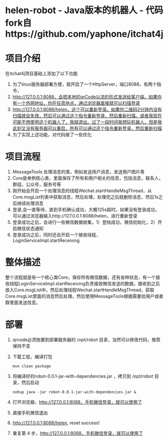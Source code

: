 # helen-robot - Java版本的机器人 - 代码fork自https://github.com/yaphone/itchat4j

# 项目介绍
在itchat4j项目基础上添加了以下功能

1. 为了linux服务器部署方便，我开启了一个HttpServer，端口8088，有两个指令，
2. http://127.0.0.1:8088，会把本地的qrCode以流的形式发送给客户端，如果你有一个外网地址，你在任意地点，通过浏览器直接就可以扫描登录
3. http://127.0.0.1:8088/helen，这个可以重新登录。如果你二维码2分钟内没有扫描就会失效，然后可以通过这个指令重新登录，然后重新扫描。或者我现在可能不想使用这个机器人了，我就退出。过了一段时间我想玩机器人，但是我此刻又没有服务器可以重启。所有可以通过这个指令重新登录，然后重新扫描
4. 为了实现上述功能，对代码做了一些优化

# 项目流程
1. MessageTools 处理消息的类，例如发送用户消息，发送用户图片等<br>
2. Core是单例核心类，里面保存了所有和用户相关的信息，包括消息，联系人，群组，公众号，服务号等 <br>
3. 刚开始会开启一个处理消息的线程Wechat.startHandleMsgThread，从Core.msgList列表中获取消息，然后处理，处理完之后就删除消息，然后1s之后继续处理消息 <br>
4. 登录,会一直等待，直到手机确认成功，大概125s超时。如果没有登录成功，可以通过浏览器输入http://127.0.0.1:8088/helen，进行重新登录 <br>
5. 登录成功之后，会进行一些微信数据收集，1）登陆成功，微信初始化，2）开启微信状态通知<br>
6. 登录成功之后，同时还会开启一个接收线程，LoginServiceImpl.startReceiving

# 整体描述
整个流程就是有一个核心类Core，保存所有微信数据，还有各种状态，有一个接收线程LoginServiceImpl.startReceiving负责接收微信发送的数据，接收到之后放入Core.msgList中，然后处理线程Wechat.startHandleMsgThread，获取Core.msgList里面的消息然后处理，然后使用MessageTools根据需要给用户或者群里面发送信息。

# 部署

1. qrcode必须放置到部署服务器的  /opt/robot 目录，当然可以修改代码，推荐保持不变

2. 下载工程，编译打包

    ```
    mvn clean package
    ```
3. 将编译好的robot-0.0.1-jar-with-dependencies.jar ，拷贝到 /opt/robot 目录，然后启动

    ```
    nohup java -jar robot-0.0.1-jar-with-dependencies.jar &
    ```
4. 打开浏览器，http://127.0.0.1:8088，手机微信登录，就可以使用了
5. 直接手机微信退出
6. http://127.0.0.1:8088/helen, reset success!
7. 重复第 4 步，http://127.0.0.1:8088，手机微信登录，就可以使用了